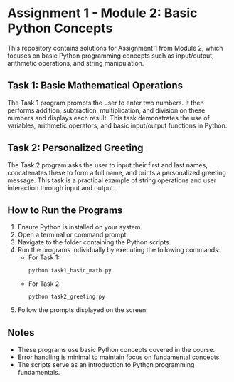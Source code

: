 # Assignment 1 - Module 2: Basic Python Concepts

This repository contains solutions for Assignment 1 from Module 2, which focuses on basic Python programming concepts such as input/output, arithmetic operations, and string manipulation.

## Task 1: Basic Mathematical Operations
The Task 1 program prompts the user to enter two numbers. It then performs addition, subtraction, multiplication, and division on these numbers and displays each result. This task demonstrates the use of variables, arithmetic operators, and basic input/output functions in Python.

## Task 2: Personalized Greeting
The Task 2 program asks the user to input their first and last names, concatenates these to form a full name, and prints a personalized greeting message. This task is a practical example of string operations and user interaction through input and output.

## How to Run the Programs
1. Ensure Python is installed on your system.
2. Open a terminal or command prompt.
3. Navigate to the folder containing the Python scripts.
4. Run the programs individually by executing the following commands:
   - For Task 1:
     ```
     python task1_basic_math.py
     ```
   - For Task 2:
     ```
     python task2_greeting.py
     ```
5. Follow the prompts displayed on the screen.

## Notes
- These programs use basic Python concepts covered in the course.
- Error handling is minimal to maintain focus on fundamental concepts.
- The scripts serve as an introduction to Python programming fundamentals.

